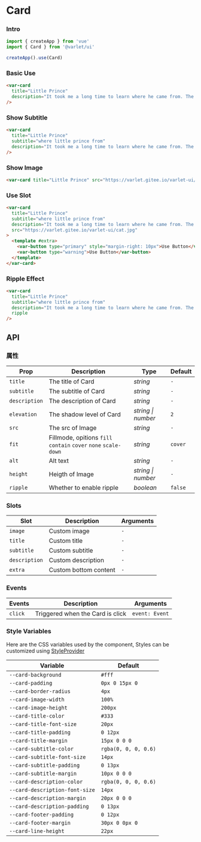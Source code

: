 # Card

### Intro

```js
import { createApp } from 'vue'
import { Card } from '@varlet/ui'

createApp().use(Card)
```

### Basic Use

```html
<var-card
  title="Little Prince"
  description="It took me a long time to learn where he came from. The little prince, whoasked me so many questions, never seemed to hear the ones I asked him. Itwas from words dropped by chance that, little by little, everything wasrevealed to me."
/>
```

### Show Subtitle

```html
<var-card
  title="Little Prince"
  subtitle="where little prince from"
  description="It took me a long time to learn where he came from. The little prince, whoasked me so many questions, never seemed to hear the ones I asked him. Itwas from words dropped by chance that, little by little, everything wasrevealed to me."
/>
```

### Show Image

```html
<var-card title="Little Prince" src="https://varlet.gitee.io/varlet-ui/cat.jpg" />
```

### Use Slot

```html
<var-card
  title="Little Prince"
  subtitle="where little prince from"
  description="It took me a long time to learn where he came from. The little prince, whoasked me so many questions, never seemed to hear the ones I asked him. Itwas from words dropped by chance that, little by little, everything wasrevealed to me."
  src="https://varlet.gitee.io/varlet-ui/cat.jpg"
>
  <template #extra>
    <var-button type="primary" style="margin-right: 10px">Use Button</var-button>
    <var-button type="warning">Use Button</var-button>
  </template>
</var-card>
```

### Ripple Effect

```html
<var-card
  title="Little Prince"
  subtitle="where little prince from"
  description="It took me a long time to learn where he came from. The little prince, whoasked me so many questions, never seemed to hear the ones I asked him. Itwas from words dropped by chance that, little by little, everything wasrevealed to me."
  ripple
/>
```

## API

### 属性

| Prop          | Description                                                     | Type               | Default |
| ------------- | --------------------------------------------------------------- | ------------------ | ------- |
| `title`       | The title of Card                                               | _string_           | `-`     |
| `subtitle`    | The subtitle of Card                                            | _string_           | `-`     |
| `description` | The description of Card                                         | _string_           | `-`     |
| `elevation`   | The shadow level of Card                                        | _string \| number_ | `2`     |
| `src`         | The src of Image                                                | _string_           | `-`     |
| `fit`         | Fillmode, opitions `fill` `contain` `cover` `none` `scale-down` | _string_           | `cover` |
| `alt`         | Alt text                                                        | _string_           | `-`     |
| `height`      | Heigth of Image                                                 | _string \| number_ | `-`     |
| `ripple`      | Whether to enable ripple                                        | _boolean_          | `false` |

### Slots

| Slot          | Description           | Arguments |
| ------------- | --------------------- | --------- |
| `image`       | Custom image          | `-`       |
| `title`       | Custom title          | `-`       |
| `subtitle`    | Custom subtitle       | `-`       |
| `description` | Custom description    | `-`       |
| `extra`       | Custom bottom content | `-`       |

### Events

| Events  | Description                      | Arguments      |
| ------- | -------------------------------- | -------------- |
| `click` | Triggered when the Card is click | `event: Event` |

### Style Variables

Here are the CSS variables used by the component, Styles can be customized using [StyleProvider](#/en-US/style-provider)

| Variable                       | Default              |
| ------------------------------ | -------------------- |
| `--card-background`            | `#fff`         |
| `--card-padding`               | `0px 0 15px 0`         |
| `--card-border-radius`         | `4px`                |
| `--card-image-width`           | `100%`               |
| `--card-image-height`          | `200px`              |
| `--card-title-color`           | `#333`               |
| `--card-title-font-size`       | `20px`               |
| `--card-title-padding`         | `0 12px`             |
| `--card-title-margin`          | `15px 0 0 0`         |
| `--card-subtitle-color`        | `rgba(0, 0, 0, 0.6)` |
| `--card-subtitle-font-size`    | `14px`               |
| `--card-subtitle-padding`      | `0 13px`             |
| `--card-subtitle-margin`       | `10px 0 0 0`         |
| `--card-description-color`     | `rgba(0, 0, 0, 0.6)` |
| `--card-description-font-size` | `14px`               |
| `--card-description-margin`    | `20px 0 0 0`         |
| `--card-description-padding`   | `0 13px`             |
| `--card-footer-padding`        | `0 12px`             |
| `--card-footer-margin`         | `30px 0 0px 0`       |
| `--card-line-height`           | `22px`               |
